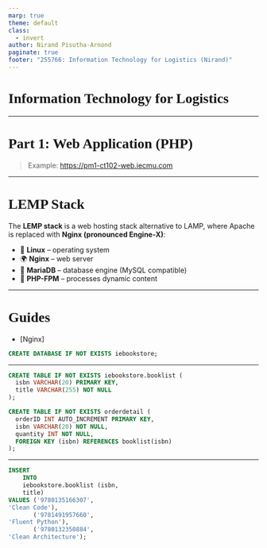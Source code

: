 ```yaml
---
marp: true
theme: default
class:
  - invert
author: Nirand Pisutha-Arnond
paginate: true
footer: "255766: Information Technology for Logistics (Nirand)"
---
```


<style>
@import url('https://fonts.googleapis.com/css2?family=Prompt:ital,wght@0,100;0,300;0,400;0,700;1,100;1,300;1,400;1,700&display=swap');

    :root {
    font-family: Prompt;
    --hl-color: #D57E7E;
}
h1 {
  font-family: Prompt
}
</style>

# Information Technology for Logistics

---

# Part 1: Web Application (PHP)

> Example: https://pm1-ct102-web.iecmu.com

---

# LEMP Stack

The **LEMP stack** is a web hosting stack alternative to LAMP, where Apache is replaced with **Nginx (pronounced Engine‑X)**:

- 🐧 **Linux** – operating system
- 🌍 **Nginx** – web server
- 🐬 **MariaDB** – database engine (MySQL compatible)
- 🐘 **PHP-FPM** – processes dynamic content

---

# Guides

- [Nginx]

```sql
CREATE DATABASE IF NOT EXISTS iebookstore;
```

---

```sql
CREATE TABLE IF NOT EXISTS iebookstore.booklist (
  isbn VARCHAR(20) PRIMARY KEY,
  title VARCHAR(255) NOT NULL
);

CREATE TABLE IF NOT EXISTS orderdetail (
  orderID INT AUTO_INCREMENT PRIMARY KEY,
  isbn VARCHAR(20) NOT NULL,
  quantity INT NOT NULL,
  FOREIGN KEY (isbn) REFERENCES booklist(isbn)
);
```

---

```sql
INSERT
	INTO
	iebookstore.booklist (isbn,
	title)
VALUES ('9780135166307',
'Clean Code'),
       ('9781491957660',
'Fluent Python'),
       ('9780132350884',
'Clean Architecture');
```

